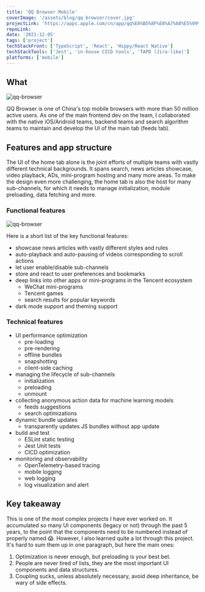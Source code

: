 ```yaml
---
title: 'QQ Browser Mobile'
coverImage: '/assets/blog/qq-browser/cover.jpg'
projectLink: 'https://apps.apple.com/cn/app/qq%E6%B5%8F%E8%A7%88%E5%99%A8-%E6%90%9C%E7%B4%A2%E6%96%B0%E9%97%BB%E5%B0%8F%E8%AF%B4%E6%96%87%E4%BB%B6/id370139302'
repoLink: 
date: '2021-12-05'
tags: ['project']
techStackFront: ['TypeScript', 'React', 'Hippy/React Native']
techStackTools: ['Jest', 'in-house CICD tools', 'TAPD (Jira-like)']
platforms: ['mobile']
---
```


## What

![qq-browser](/assets/blog/qq-browser/browser-list.jpeg)

QQ Browser is one of China's top mobile browsers with more than 50 million active users. As one of the main frontend dev on the team, I collaborated with the native iOS/Android teams, backend teams and search algorithm teams to maintain and develop the UI of the main tab (feeds tab).

## Features and app structure

The UI of the home tab alone is the joint efforts of multiple teams with vastly different technical backgrounds. It spans search, news articles showcase, video playback, ADs, mini-program hosting and many more areas. To make the design even more challenging, the home tab is also the host for many sub-channels, for which it needs to manage initialization, module preloading, data fetching and more. 

### Functional features
![qq-browser](/assets/blog/qq-browser/video.jpg)

Here is a short list of the key functional features:

- showcase news articles with vastly different styles and rules
- auto-playback and auto-pausing of videos corresponding to scroll actions
- let user enable/disable sub-channels
- store and react to user preferences and bookmarks
- deep links into other apps or mini-programs in the Tencent ecosystem
    - WeChat mini-programs
    - Tencent games
    - search results for popular keywords
- dark mode support and theming support

### Technical features

- UI performance optimization
  - pre-loading
  - pre-rendering
  - offline bundles
  - snapshotting
  - client-side caching
- managing the lifecycle of sub-channels
  - initialization
  - preloading
  - unmount
- collecting anonymous action data for machine learning models
  - feeds suggestions
  - search optimizations 
- dynamic bundle updates
  - transparently updates JS bundles without app update
- build and test
  - ESLint static testing
  - Jest Unit tests
  - CICD optimization
- monitoring and observability
  - OpenTelemetry-based tracing
  - mobile logging
  - web logging
  - log visualization and alert

## Key takeaway

This is one of the most complex projects I have ever worked on. It accumulated so many UI components (legacy or not) through the past 5 years, to the point that the components need to be numbered instead of properly named 😱. However, I also learned quite a lot through this project. It's hard to sum them up in one paragraph, but here the main ones:

1. Optimization is never enough, but preloading is your best bet.
2. People are never tired of lists, they are the most important UI components and data structures.
3. Coupling sucks, unless absolutely necessary, avoid deep inheritance, be wary of side effects. 

